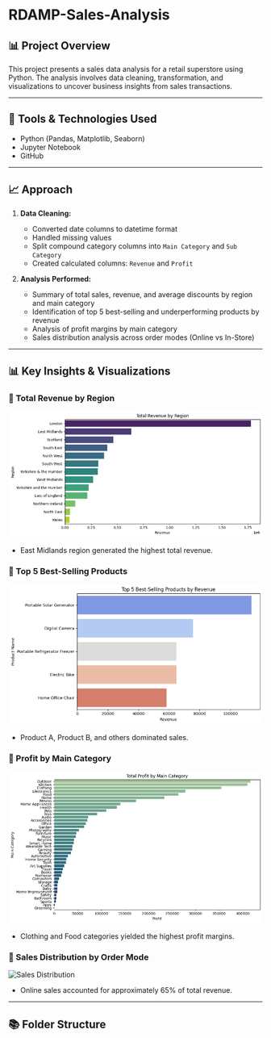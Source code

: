 # RDAMP-Sales-Analysis


## 📊 Project Overview
This project presents a sales data analysis for a retail superstore using Python. The analysis involves data cleaning, transformation, and visualizations to uncover business insights from sales transactions.

---

## 📌 Tools & Technologies Used
- Python (Pandas, Matplotlib, Seaborn)
- Jupyter Notebook
- GitHub

---

## 📈 Approach

1. **Data Cleaning:**
   - Converted date columns to datetime format
   - Handled missing values
   - Split compound category columns into `Main Category` and `Sub Category`
   - Created calculated columns: `Revenue` and `Profit`

2. **Analysis Performed:**
   - Summary of total sales, revenue, and average discounts by region and main category
   - Identification of top 5 best-selling and underperforming products by revenue
   - Analysis of profit margins by main category
   - Sales distribution analysis across order modes (Online vs In-Store)

---

## 📊 Key Insights & Visualizations

### 📍 Total Revenue by Region
![Revenue by Region](https://github.com/MonicaAniedobe/RDAMP-Sales-Analysis/blob/main/Total%20Revenue%20by%20Region.png)

- East Midlands region generated the highest total revenue.

### 📍 Top 5 Best-Selling Products
![Top 5 Products](https://github.com/MonicaAniedobe/RDAMP-Sales-Analysis/blob/main/Top%205%20Best-Selling%20Products%20by%20Revenue.png)

- Product A, Product B, and others dominated sales.

### 📍 Profit by Main Category
![Profit by Category](https://github.com/MonicaAniedobe/RDAMP-Sales-Analysis/blob/main/Total%20Profit%20by%20Main%20Category.png)

- Clothing and Food categories yielded the highest profit margins.

### 📍 Sales Distribution by Order Mode
![Sales Distribution](visuals/sales_distribution_pie.png)

- Online sales accounted for approximately 65% of total revenue.

---

## 📚 Folder Structure

